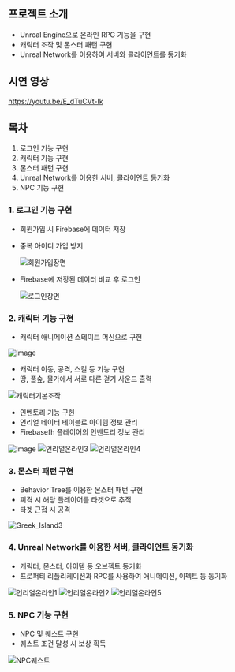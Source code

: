 ## 프로젝트 소개

- Unreal Engine으로 온라인 RPG 기능을 구현
- 캐릭터 조작 및 몬스터 패턴 구현
- Unreal Network를 이용하여 서버와 클라이언트를 동기화

## 시연 영상

https://youtu.be/E_dTuCVt-Ik

## 목차

1. 로그인 기능 구현
2. 캐릭터 기능 구현
3. 몬스터 패턴 구현
4. Unreal Network를 이용한 서버, 클라이언트 동기화
5. NPC 기능 구현


### 1. 로그인 기능 구현

- 회원가입 시 Firebase에 데이터 저장
- 중복 아이디 가입 방지
  
    ![회원가입장면](https://github.com/kdm6859/UNREAL_Online_RPG/assets/64892955/dd135b7b-ef3b-4212-8fe5-e0ba93d5c6ce)

    
- Firebase에 저장된 데이터 비교 후 로그인
  
    ![로그인장면](https://github.com/kdm6859/UNREAL_Online_RPG/assets/64892955/78f3a902-0bb4-4d9f-bc5c-a7a0b7c3af7f)

  

### 2. 캐릭터 기능 구현

- 캐릭터 애니메이션 스테이트 머신으로 구현
  
![image](https://github.com/kdm6859/UNREAL_Online_RPG/assets/64892955/9dcefce6-fead-41ba-b158-e17538bdb749)


- 캐릭터 이동, 공격, 스킬 등 기능 구현
- 땅, 풀숲, 물가에서 서로 다른 걷기 사운드 출력
  
![캐릭터기본조작](https://github.com/kdm6859/UNREAL_Online_RPG/assets/64892955/4d2b2a6c-5db3-4e97-81ed-e665dbeeaddf)


- 인벤토리 기능 구현
- 언리얼 데이터 테이블로 아이템 정보 관리
- Firebasefh 플레이어의 인벤토리 정보 관리
  
![image](https://github.com/kdm6859/UNREAL_Online_RPG/assets/64892955/414768f6-e5a7-4582-9a77-be1f2d0b1326) ![언리얼온라인3](https://github.com/kdm6859/UNREAL_Online_RPG/assets/64892955/d39a21e7-2fc2-4237-adbe-56b9c4a46067)  ![언리얼온라인4](https://github.com/kdm6859/UNREAL_Online_RPG/assets/64892955/257e845d-2690-4b80-99e7-4c99e43302ee)



### 3. 몬스터 패턴 구현

- Behavior Tree를 이용한 몬스터 패턴 구현
- 피격 시 해당 플레이어를 타겟으로 추적
- 타겟 근접 시 공격
  
![Greek_Island3](https://github.com/kdm6859/UNREAL_Online_RPG/assets/64892955/ba8d3ad5-a62a-424f-a167-17fbfaa58891)



### 4. Unreal Network를 이용한 서버, 클라이언트 동기화

- 캐릭터, 몬스터, 아이템 등 오브젝트 동기화
- 프로퍼티 리플리케이션과 RPC를 사용하여 애니메이션, 이펙트 등 동기화
  
![언리얼온라인1](https://github.com/kdm6859/UNREAL_Online_RPG/assets/64892955/47f2d59a-91a4-4687-a9d2-4f874ddc0b07) ![언리얼온라인2](https://github.com/kdm6859/UNREAL_Online_RPG/assets/64892955/58e653fc-f036-4807-acac-d794197e9ca9) ![언리얼온라인5](https://github.com/kdm6859/UNREAL_Online_RPG/assets/64892955/aa0dfd07-b8fe-419a-ab7f-9353ecb105a4)



### 5. NPC 기능 구현

- NPC 및 퀘스트 구현
- 퀘스트 조건 달성 시 보상 획득
  
![NPC퀘스트](https://github.com/kdm6859/UNREAL_Online_RPG/assets/64892955/805ff674-8a18-47ab-a3be-662df5f9fba2)
